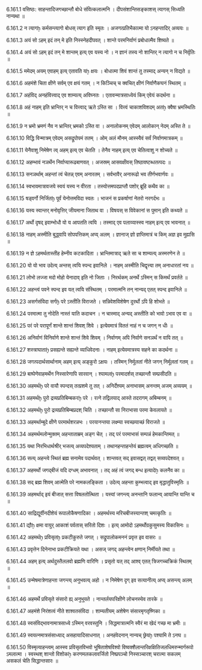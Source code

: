 6.161.1
वसिष्ठः:
साहन्तादिजगच्छान्तौ बोधे संवित्कलात्मनि ।
दीपसंशान्तिसङ्काशस् त्यागस् सिध्यति नान्यथा ॥


6.161.2
न त्यागẖ कर्मसन्त्यागो बोधस् त्याग इति स्मृतः ।
अजगत्प्रतिभैकात्मा यो ऽनहन्तादिर् अव्ययः ॥


6.161.3
अयं सो ऽहम् इदं तन् मे इति निस्स्नेहदीपवत् ।
शान्ते परमनिर्वाणं प्रबोधात्मैव शिष्यते ॥


6.161.4
अयं सो ऽहम् इदं तन् मे शान्तम् इत्य् एव यस्य नो ।
न ज्ञानं तस्य नो शान्तिर् न त्यागो न च निर्वृतिः ॥


6.161.5
ममेदम् अयम् एवाहम् इत्य् एतावति यẖ क्षयः ।
बोधात्मा शिवं शान्तं तु तस्माद् अन्यन् न विद्यते ॥


6.161.6
अहमंशे चिता क्षीणे सर्वम् एव क्षयं गतम् ।
न किञ्चिच् च क्वचित् क्षीणं निर्वाणैकघनं स्थितम् ॥


6.161.7
अहंविद् अनहंवित्त्वाद् एव शाम्यत्य् अविघ्नतः ।
एतावन्मात्रसाध्येयं किम् एवेयं कदर्थना ॥


6.161.8
अहं नाहम् इति भ्रान्तिर् न च वित्त्वाद् ऋते ऽस्ति सा ।
वित्त्वं चाकाशविशदम् अतẖ क्वैषा भ्रमस्थितिः ॥


6.161.9
न भ्रमो भ्रमणं नैव न भ्रान्तिर् भ्रमको ऽस्ति वा ।
अनालोकनम् एवेदम् आलोकान् नेदम् अस्ति ते ॥


6.161.10
विद्धि विन्मात्रम् एवेदम् असद्रूपोपमं ततम् ।
ओम् अलं मौनम् आस्स्वैवं सर्वं निर्वाणमात्रकम् ॥


6.161.11
येनैवाशु निमेषेण त्व् अहम् इत्य् एव चेतति ।
तेनैव नाहम् इत्य् एव चेतित्वाशु न शोच्यते ॥


6.161.12
अहम्भावं नञर्थेन निर्वाप्यारूढबाणवत् ।
अजस्रम् आसवक्षीवस् तिष्ठावष्टब्धतत्पदः ॥


6.161.13
सनञर्थाम् अहन्तां त्वं चेतन्न् एवम् अनारतम् ।
सर्वभावैर् अनारूढो भव तीर्णभवार्णवः ॥


6.161.14
स्वभावमात्रावजये स्वयं यस्य न वीरता ।
तस्योत्तमपदप्राप्तौ पशोर् ब्रूहि कथैव का ॥


6.161.15
षड्वर्गो निर्जितḫ पूर्वं येनोत्तमविदा स्वतः ।
भाजनं स प्रकर्षाणां नेतरो नरगर्दभः ॥


6.161.16
यस्य स्वान्तर् मनोवृत्तिर् जीयमाना जिताथ वा ।
विषयस् स विवेकानां स पुमान् इति कथ्यते ॥


6.161.17
अर्थो दृषद् इवाम्भोधौ यो य आपतति त्वयि ।
तस्माद् एव पलाय्यास्स्व नाहम् इत्य् एव भावनात् ॥


6.161.18
नाहम् अस्मीति बुद्ध्वापि सोपपत्तिकम् अप्य् अलम् ।
ज्ञानाज् ज्ञो ज्ञप्तिमात्रं च किम् अज्ञ इव मुह्यसि ॥


6.161.19
न ज्ञे ऽहमर्थतास्तीह हेम्नीव कटकादिता ।
भ्रान्तिमात्राद् ऋते सा च शाम्यत्य् अस्मरणेन ते ॥


6.161.20
यो यो भाव उदेत्य् अन्तस् त्वयि स्पन्द इवानिले ।
नाहम् अस्मीति चिद्वृत्त्या तम् अनाधारतां नय ॥


6.161.21
लोभो लज्जा मदो मोहो येनादाव् इति नो जिताः ।
निरर्थकम् अनर्थे ऽस्मिन् स किमर्थं प्रवर्तते ॥


6.161.22
अहन्त्वं पवने स्पन्द इव यत् त्वयि संस्थितम् ।
परमात्मनि तन् नान्यद् एतत् स्पन्द इवानिले ॥


6.161.23
असर्गसंविदा सर्गḫ परे ऽस्तीति विराजते ।
सन्निवेशविशेषेण दुरर्थो ऽपि हि शोभते ॥


6.161.24
परमात्मा तु नोदेति नास्तं याति कदाचन ।
न चास्माद् अन्यद् अस्तीति को भावो ऽभाव एव वा ॥


6.161.25
परं परे परापूर्णं शान्ते शान्तं शिवश् शिवे ।
इत्येवमात्रं विततं नाहं न च जगन् न धीः ॥


6.161.26
अनिर्वाणं विनिर्वाणे शान्ते शान्तं शिवे शिवम् ।
निर्वाणम् अपि निर्वाणे सनञर्थं न वापि तत् ॥


6.161.27
शस्त्राघाताḫ प्रसह्यन्ते सह्यन्ते व्याधिवेदनाः ।
नाहम् इत्येवमात्रस्य सहने का कदर्थना ॥


6.161.28
जगत्पदार्थसार्थानाम् अहम् इत्य् अङ्कुरो ऽक्षयः ।
तस्मिन् निर्मूलतां नीते जगन् निर्मूलतां गतम् ॥


6.161.29
बाष्पेणेवाहमर्थेन निस्सारेणापि सारवान् ।
श्यामलḫ परमादर्शस् तच्छान्तौ सम्प्रसीदति ॥


6.161.30
अहमर्थḫ परे वायौ स्पन्दस् तत्प्रशमे तु तत् ।
अनिर्देश्यम् अनाभासम् अनन्तम् अजम् अव्ययम् ॥


6.161.31
अहमर्थḫ पुरो द्रव्यप्रतिबिम्बकरḫ परे ।
रत्ने तद्विलयाद् आस्ते तदरागम् अबिम्बनम् ॥


6.161.32
अहमर्थḫ पुरो द्रव्यप्रतिबिम्बप्रदश् चिति ।
तच्छान्तौ सा निराभासा परमा केवलायते ॥


6.161.33
अहमर्थाम्बुदे क्षीणे परमार्थशरन्नभः ।
परयानन्तया लक्ष्म्या स्वच्छयाच्छं विराजते ॥


6.161.34
अहमर्थमलोन्मुक्तम् अहन्ताताम्रम् अङ्ग चेत् ।
तद् परं परमाभासं सम्पन्नं हेमकान्तिमत् ॥


6.161.35
यथा निरभिधार्थश्रीर् भजत्य् अव्यपदेश्यताम् ।
तथानहन्ताहन्तेयं ब्रह्मत्वम् अधिगच्छति ॥


6.161.36
सत्य् अहन्त्वे स्थितं ब्रह्म सनामेव पदार्थवत् ।
शान्तवत् सद् इवासद्वत् तद्वत् सव्यपदेशवत् ॥


6.161.37
अहमर्थो जगद्बीजं यदि दग्धम् अभावनात् ।
तद् अहं त्वं जगद् बन्ध इत्यादेẖ कलनैव का ॥


6.161.38
सद् ब्रह्म शिवम् आत्मेति परे नामकलङ्किता ।
उदेत्य् अहन्ता कुम्भत्वाद् इव मृद्धातुविस्मृतिः ॥


6.161.39
अहमर्थाद् इयं बीजात् सत्ता विषलतोत्थिता ।
यस्यां जगन्त्य् अनन्तानि फलान्य् आयान्ति यान्ति च ॥


6.161.40
साद्रिद्यूर्वीनदीशेयं रूपालोकैषणादिका ।
अहमर्थस्य मरिचबीजस्यान्तश् चमत्कृतिः ॥


6.161.41
द्यौẖ क्षमा वायुर् आकाशं पर्वतास् सरितो दिशः ।
इत्य् आमोदो ऽहमर्थोग्रकुसुमस्य विकासिनः ॥


6.161.42
अहमर्थḫ प्रविसृतḫ प्रकटीकुरुते जगत् ।
सद्रूपालोकमननं प्रवृत्त इव वासरः ॥


6.161.43
प्रवृत्तेन दिनेनाभा प्रकटीक्रियते यथा ।
असज् जगद् अहन्त्वेन क्षणान् निर्मीयते तथा ॥


6.161.44
अहम् इत्य् अर्थदुस्तैललवो ब्रह्मणि वारिणि ।
प्रसृतो यत् तद् आश्व् एतत् त्रिजगच्चक्रिकं स्थितम् ॥


6.161.45
उन्मेषमात्रेणाहन्ता जगन्त्य् अनुभवत्य् अहो ।
न निमेषेण दृग् इव सत्यानीत्य् अप्य् असन्त्य् अलम् ॥


6.161.46
अहमर्थे प्रविसृते संसारो ह्य् अनुभूयते ।
नान्तर्लयपरिक्षीणे लोचनस्येव तारके ॥


6.161.47
अहमंशे निरंशत्वं नीते शाश्वतसंविदा ।
शाम्यतीयम् अशेषेण संसारमृगतृष्णिका ॥


6.161.48
स्वसंविद्भावनामात्रसाध्ये ऽस्मिन् वरवस्तुनि ।
सिद्धमात्रात्मनि स्वैरं मा खेदं गच्छ मा भ्रमीः ॥


6.161.49
स्वयत्नमात्रसंसाध्याद् असहायादिसाधनात् ।
अनहंवेदनान् नान्यच् छ्रेयḫ पश्यामि ते ऽनघ ॥


6.161.50
विस्मृत्याहन्त्वम् आस्स्व प्रविसृतविभवो भूषिताशेषविश्वो विष्वक्शैलान्तरिक्षक्षितिजलधिमरुन्मार्गरूपो ऽमलात्मा ।
स्वस्थश् शान्तो विशोकẖ करणमलकलावर्जितो निष्प्रपञ्चो निस्सञ्चारश् चरात्मा सकलम् असकलं चेति सिद्धान्तसारः ॥

